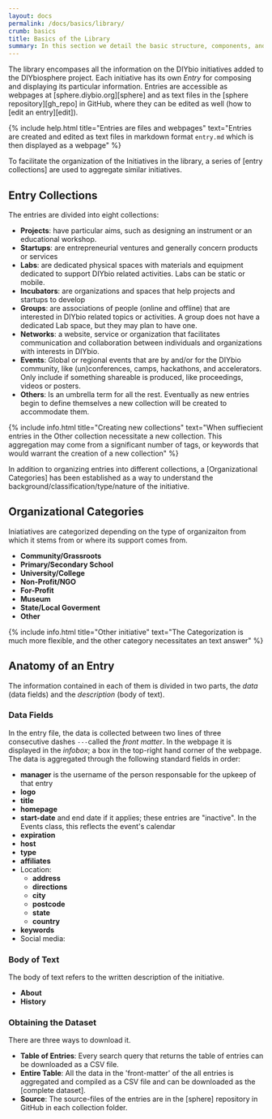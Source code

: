 ```yaml
---
layout: docs
permalink: /docs/basics/library/
crumb: basics
title: Basics of the Library
summary: In this section we detail the basic structure, components, and organization of the library
---
```



The library encompases all the information on the DIYbio initiatives added to the DIYbiosphere project. Each initiative has its own _Entry_ for composing and displaying its particular information. Entries are accessible as webpages at [sphere.diybio.org][sphere] and as text files in the [sphere repository][gh_repo] in GitHub, where they can be edited as well (how to [edit an entry][edit]).

{% include help.html title="Entries are files and webpages" text="Entries are created and edited as text files in markdown format `entry.md` which is then displayed as a webpage" %}

To facilitate the organization of the Initiatives in the library, a series of [entry collections] are used to aggregate similar initiatives.

## Entry Collections
The entries are divided into eight collections:

- **Projects**: have particular aims, such as designing an instrument or an educational workshop.
- **Startups**: are entrepreneurial ventures and generally concern products or services
- **Labs**: are dedicated physical spaces with materials and equipment dedicated to support DIYbio related activities. Labs can be static or mobile.
- **Incubators**: are organizations and spaces that help projects and startups to develop
- **Groups**: are associations of people (online and offline) that are interested in DIYbio related topics or activities. A group does not have a dedicated Lab space, but they may plan to have one.
- **Networks**: a website, service or organization that facilitates communication and collaboration between individuals and organizations with interests in DIYbio.
- **Events**: Global or regional events that are by and/or for the DIYbio community, like (un)conferences, camps, hackathons, and accelerators. Only include if something shareable is produced, like proceedings, videos or posters.
- **Others**: Is an umbrella term for all the rest. Eventually as new entries begin to define themselves a new collection will be created to accommodate them.


{% include info.html title="Creating new collections" text="When suffiecient entries in the Other collection necessitate a new collection. This aggregation may come from a significant number of tags, or keywords that would warrant the creation of a new collection" %}

In addition to organizing entries into different collections, a [Organizational Categories] has been established as a way to understand the background/classification/type/nature of the initiative.

## Organizational Categories
Iniatiatives are categorized depending on the type of organizaiton from which it stems from or where its support comes from.

- **Community/Grassroots**
- **Primary/Secondary School**
- **University/College**
- **Non-Profit/NGO**
- **For-Profit**
- **Museum**
- **State/Local Goverment**
- **Other**

{% include info.html title="Other initiative" text="The Categorization is much more flexible, and the other category necessitates an text answer" %}

## Anatomy of an Entry
The information contained in each of them is divided in two parts, the _data_ (data fields) and the _description_ (body of text).

### Data Fields
In the entry file, the data is collected between two lines of three consecutive dashes `---`called the _front matter_. In the webpage it is displayed in the _infobox_; a box in the top-right hand corner of the webpage. The data is aggregated through the following standard fields in order:

- **manager** is the username of the person responsable for the upkeep of that entry
- **logo**
- **title**
- **homepage**
- **start-date** and end date if it applies; these entries are "inactive". In the Events class, this reflects the event's calendar
- **expiration**
- **host**
- **type**
- **affiliates**
- Location:
  - **address**
  - **directions**
  - **city**
  - **postcode**
  - **state**
  - **country**
- **keywords**
- Social media:

### Body of Text
The body of text refers to the written description of the initiative.

  - **About**
  - **History**

### Obtaining the Dataset
There are three ways to download it.

- **Table of Entries**: Every search query that returns the table of entries can be downloaded as a CSV file.
- **Entire Table**: All the data in the 'front-matter' of the all entries is aggregated and compiled as a CSV file and can be downloaded as the [complete dataset].
- **Source**: The source-files of the entries are in the [sphere] repository in GitHub in each collection folder.
